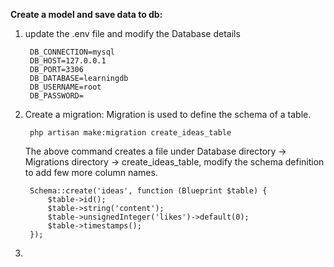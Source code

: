 **Create a model and save data to db:**
1. update the .env file and modify the Database details
           
        DB_CONNECTION=mysql
        DB_HOST=127.0.0.1
        DB_PORT=3306
        DB_DATABASE=learningdb
        DB_USERNAME=root
        DB_PASSWORD=
2. Create a migration:
    Migration is used to define the schema of a table.
   
        php artisan make:migration create_ideas_table
    The above command creates a file under Database directory -> Migrations directory -> create_ideas_table, modify the schema definition to add few more column names.
   
        Schema::create('ideas', function (Blueprint $table) {
            $table->id();
            $table->string('content');
            $table->unsignedInteger('likes')->default(0);
            $table->timestamps();
        });
   
4.
   
    
